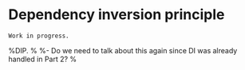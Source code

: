 # Dependency inversion principle

```{warning}
Work in progress.
```

%DIP.
%
%- Do we need to talk about this again since DI was already handled in Part 2?
%
